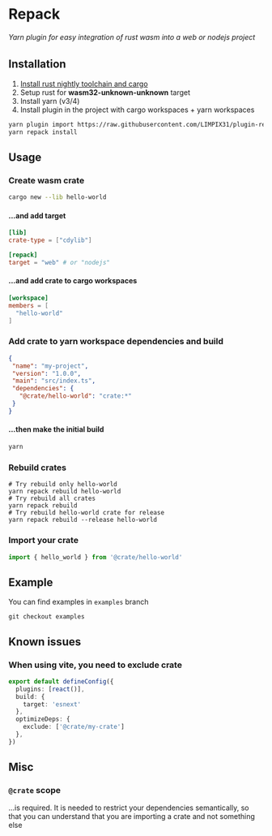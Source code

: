 # Repack
###### Yarn plugin for easy integration of rust wasm into a web or nodejs project</h6>

## Installation
1. [Install rust nightly toolchain and cargo](https://www.rust-lang.org/tools/install)
2. Setup rust for **wasm32-unknown-unknown** target
3. Install yarn (v3/4)
4. Install plugin in the project with cargo workspaces + yarn workspaces
```bash
yarn plugin import https://raw.githubusercontent.com/LIMPIX31/plugin-repack/master/yarn-plugin/bundles/@yarnpkg/plugin-repack.js
yarn repack install
```

## Usage

### Create wasm crate
```bash
cargo new --lib hello-world
```

#### ...and add target
```toml
[lib]
crate-type = ["cdylib"]

[repack]
target = "web" # or "nodejs"
```


#### ...and add crate to cargo workspaces
```toml
[workspace]
members = [
  "hello-world"
]
```

### Add crate to yarn workspace dependencies and build
```json
{
 "name": "my-project",
 "version": "1.0.0",
 "main": "src/index.ts",
 "dependencies": {
   "@crate/hello-world": "crate:*"
 }
}
```

#### ...then make the initial build
```bash
yarn
```

### Rebuild crates
```
# Try rebuild only hello-world
yarn repack rebuild hello-world
# Try rebuild all crates
yarn repack rebuild
# Try rebuild hello-world crate for release
yarn repack rebuild --release hello-world
```

### Import your crate
```ts
import { hello_world } from '@crate/hello-world'
```

## Example
You can find examples in `examples` branch
```
git checkout examples
```

## Known issues

### When using vite, you need to exclude crate
```ts
export default defineConfig({
  plugins: [react()],
  build: {
    target: 'esnext'
  },
  optimizeDeps: {
    exclude: ['@crate/my-crate']
  },
})
```

## Misc

### `@crate` scope
...is required. It is needed to restrict your dependencies semantically, so that you can understand that you are importing a crate and not something else
